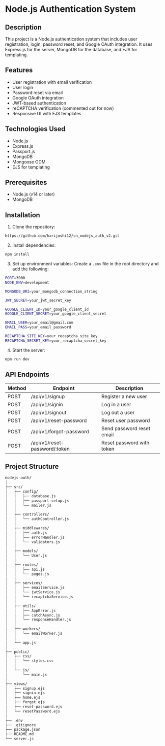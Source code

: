 # Node.js Authentication System

## Description

This project is a Node.js authentication system that includes user registration, login, password reset, and Google OAuth integration. It uses Express.js for the server, MongoDB for the database, and EJS for templating.

## Features

- User registration with email verification
- User login
- Password reset via email
- Google OAuth integration
- JWT-based authentication
- reCAPTCHA verification (commented out for now)
- Responsive UI with EJS templates

## Technologies Used

- Node.js
- Express.js
- Passport.js
- MongoDB
- Mongoose ODM
- EJS for templating

## Prerequisites

- Node.js (v14 or later)
- MongoDB

## Installation

1. Clone the repository:

```bash
https://github.com/harijoshi12/cn_nodejs_auth_v2.git
```

2. Install dependencies:

```bash
npm install
```

3. Set up environment variables:
   Create a `.env` file in the root directory and add the following:

```bash
PORT=3000
NODE_ENV=development

MONGODB_URI=your_mongodb_connection_string

JWT_SECRET=your_jwt_secret_key

GOOGLE_CLIENT_ID=your_google_client_id
GOOGLE_CLIENT_SECRET=your_google_client_secret

EMAIL_USER=your_email@gmail.com
EMAIL_PASS=your_email_password

RECAPTCHA_SITE_KEY=your_recaptcha_site_key
RECAPTCHA_SECRET_KEY=your_recaptcha_secret_key
```

4. Start the server:

```bash
npm run dev
```

## API Endpoints

| Method | Endpoint                      | Description               |
| ------ | ----------------------------- | ------------------------- |
| POST   | /api/v1/signup                | Register a new user       |
| POST   | /api/v1/signin                | Log in a user             |
| POST   | /api/v1/signout               | Log out a user            |
| POST   | /api/v1/reset-password        | Reset user password       |
| POST   | /api/v1/forgot-password       | Send password reset email |
| POST   | /api/v1/reset-password/:token | Reset password with token |

## Project Structure

```bash
nodejs-auth/
│
├── src/
│   ├── config/
│   │   ├── database.js
│   │   ├── passport-setup.js
│   │   └── mailer.js
│   │
│   ├── controllers/
│   │   └── authController.js
│   │
│   ├── middlewares/
│   │   ├── auth.js
│   │   ├── errorHandler.js
│   │   └── validators.js
│   │
│   ├── models/
│   │   └── User.js
│   │
│   ├── routes/
│   │   ├── api.js
│   │   └── pages.js
│   │
│   ├── services/
│   │   ├── emailService.js
│   │   └── jwtService.js
│   │   └── recaptchaService.js
│   │
│   ├── utils/
│   │   ├── AppError.js
│   │   ├── catchAsync.js
│   │   └── responseHandler.js
│   │
│   ├── workers/
│   │   └── emailWorker.js
│   │
│   └── app.js
│
├── public/
│   ├── css/
│   │   └── styles.css
│   │
│   └── js/
│       └── main.js
│
├── views/
│   ├── signup.ejs
│   ├── signin.ejs
│   ├── home.ejs
│   ├── forgot.ejs
│   ├── reset-password.ejs
│   └── resetPassword.ejs
│
├── .env
├── .gitignore
├── package.json
├── README.md
└── server.js

```
